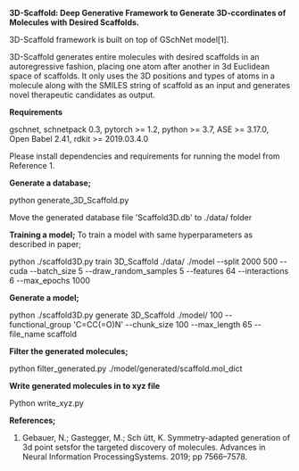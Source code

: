 ****3D-Scaffold: Deep Generative Framework to Generate 3D-ccordinates of Molecules with Desired Scaffolds.****


3D-Scaffold framework is built on top of GSchNet model[1].

3D-Scaffold generates entire molecules with desired scaffolds in an autoregressive fashion, placing one atom after another in 3d Euclidean space of scaffolds. It only uses
 the 3D positions and types of atoms in a molecule along with the SMILES string of scaffold as an input and generates novel therapeutic candidates as output.

**Requirements**

gschnet, 
schnetpack 0.3, 
pytorch >= 1.2, 
python >= 3.7,
ASE >= 3.17.0, 
Open Babel 2.41, 
rdkit >= 2019.03.4.0 

Please install dependencies and requirements for running the model from Reference 1.

**Generate a database;**

python generate_3D_Scaffold.py

Move the generated database file 'Scaffold3D.db' to ./data/ folder 

**Training a model;**
To train a model with same hyperparameters as described in paper;

python ./scaffold3D.py train 3D_Scaffold ./data/ ./model --split 2000 500 --cuda --batch_size 5 --draw_random_samples 5 --features 64 --interactions 6 --max_epochs 1000


**Generate a model;**

python ./scaffold3D.py generate 3D_Scaffold  ./model/ 100 --functional_group 'C=CC(=O)N' --chunk_size 100 --max_length 65 --file_name scaffold

**Filter the generated molecules;**

python filter_generated.py ./model/generated/scaffold.mol_dict


**Write generated molecules in to xyz file**

Python write_xyz.py


**References;**
1. Gebauer, N.; Gastegger, M.; Sch ̈utt, K. Symmetry-adapted generation of 3d point setsfor  the  targeted  discovery  of  molecules.  Advances  in  Neural  Information  ProcessingSystems. 2019; pp 7566–7578.
